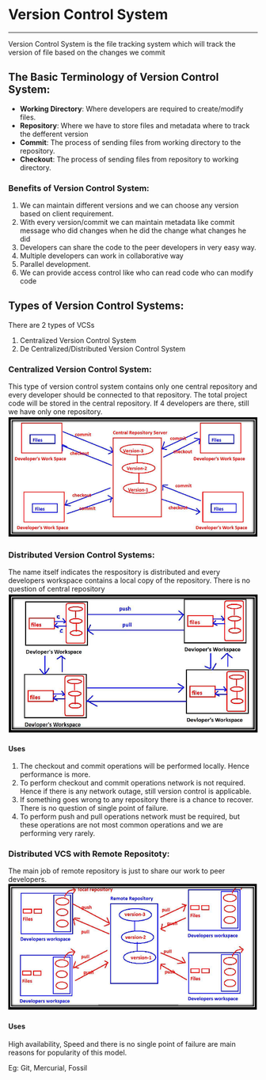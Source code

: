 # Version Control System

---
Version Control System is the file tracking system which will track the version of file based on the changes we commit 

## The Basic Terminology of Version Control System:
* **Working Directory**: Where developers are required to create/modify files.
* **Repository**: Where we have to store files and metadata where to track the defferent version 
* **Commit**: The process of sending files from working directory to the repository.
* **Checkout**: The process of sending files from repository to working directory.
### Benefits of Version Control System: 
1) We can maintain different versions and we can choose any version based on client requirement. 
2) With every version/commit we can maintain metadata like commit message who did changes when he did the change what changes he did 
3) Developers can share the code to the peer developers in very easy way. 
4) Multiple developers can work in collaborative way 
5) Parallel development. 
6) We can provide access control like who can read code who can modify code
## Types of Version Control Systems: 
There are 2 types of VCSs 
1) Centralized Version Control System 
2) De Centralized/Distributed Version Control System

### Centralized Version Control System: 
This type of version control system contains only one central repository and every developer should be connected to that repository. The total project code will be stored in the central repository. If 4 developers are there, still we have only one repository.
![Centralized Version Control System](Centralized_version_control_system.png)
### Distributed Version Control Systems: 
The name itself indicates the respository is distributed and every developers workspace contains a local copy of the repository. There is no question of central repository
![Distributed Version Control Systems](Distributed_version_control_system.png)
#### Uses
1) The checkout and commit operations will be performed locally. Hence performance is more. 
2) To perform checkout and commit operations network is not required. Hence if there is any network outage, still version control is applicable. 
3) If something goes wrong to any repository there is a chance to recover. There is no question of single point of failure. 
4) To perform push and pull operations network must be required, but these operations are not most common operations and we are performing very rarely.

### Distributed VCS with Remote Repositoty:
The main job of remote repository is just to share our work to peer developers.
![Distributed VCS with Remote Repositoty](Distributed_VCS%20with_Remote_Repositoty.png)
#### Uses
High availability, Speed and there is no single point of failure are main reasons for popularity of this model.

Eg: Git, Mercurial, Fossil
